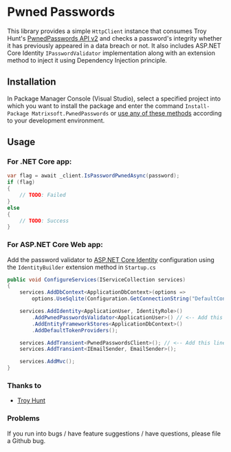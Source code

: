 # Pwned Passwords
This library provides a simple `HttpClient` instance that consumes Troy Hunt's [PwnedPasswords API v2](https://haveibeenpwned.com/API/v2#PwnedPasswords) and checks a password's integrity whether it has previously appeared in a data breach or not. It also includes ASP.NET Core Identity `IPasswordValidator` implementation along with an extension method to inject it  using Dependency Injection principle.
## Installation
In Package Manager Console (Visual Studio), select a specified project into which you want to install the package and enter the command `Install-Package Matrixsoft.PwnedPasswords` or [use any of these methods](https://docs.microsoft.com/en-us/nuget/consume-packages/ways-to-install-a-package) according to your development environment. 
## Usage
### For .NET Core app:
```csharp
var flag = await _client.IsPasswordPwnedAsync(password);
if (flag)
{
    // TODO: Failed
}
else
{
    // TODO: Success
}
```
### For ASP.NET Core Web app:
Add the password validator to [ASP.NET Core Identity](https://github.com/aspnet/Identity) configuration using the `IdentityBuilder` extension method in `Startup.cs`
```csharp
public void ConfigureServices(IServiceCollection services)
{
    services.AddDbContext<ApplicationDbContext>(options =>
        options.UseSqlite(Configuration.GetConnectionString("DefaultConnection")));

    services.AddIdentity<ApplicationUser, IdentityRole>()
        .AddPwnedPasswordsValidator<ApplicationUser>() // <-- Add this line
        .AddEntityFrameworkStores<ApplicationDbContext>()
        .AddDefaultTokenProviders();

    services.AddTransient<PwnedPasswordsClient>(); // <-- Add this line
    services.AddTransient<IEmailSender, EmailSender>();

    services.AddMvc();
}
```
### Thanks to
- [Troy Hunt](https://www.troyhunt.com/)
### Problems
If you run into bugs / have feature suggestions / have questions, please file a Github bug.
